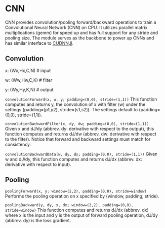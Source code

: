 # CNN
CNN provides convolution/pooling forward/backward operations to train a Convolutional Neural Network (CNN) on CPU. It utilizes parallel matrix multiplications (gemm) for speed up and has full support for any stride and pooling size. The module serves as the backbone to power up CNNs and has similar interface to [CUDNN.jl](https://github.com/JuliaGPU/CUDNN.jl).

## Convolution
x: (Wx,Hx,C,N) # input

w: (Ww,Hw,C,K) # filter

y: (Wy,Hy,K,N) # output

`convolutionForward(x, w, y; padding=(0,0), stride=(1,1))` This function computes and returns y, the convolution of x with filter (w) under the settings (padding=(p1,p2), stride=(s1,s2)). The settings default to (padding=(0,0), stride=(1,1)). 

`convolutionBackwardFilter(x, dy, dw; padding=(0,0), stride=(1,1))` Given x and dJ/dy (abbrev. dy: derivative with respect to the output), this function computes and returns dJ/dw (abbrev. dw: derivative with respect to the filter). Notice that forward and backward settings must match for consistency.

`convolutionBackwardData(w, dy, dx; padding=(0,0), stride=(1,1))` Given w and dJ/dy, this function computes and returns dJ/dx (abbrev. dx: derivative with respect to input).

## Pooling
`poolingForward(x, y; window=(2,2), padding=(0,0), stride=window)` Performs the pooling operation on x specified by (window, padding, stride).

`poolingBackward(y, dy, x, dx; window=(2,2), padding=(0,0), stride=window)` This function computes and returns dJ/dx (abbrev. dx) where x is the input and y is the output of forward pooling operation, dJ/dy (abbrev. dy) is the loss gradient.
